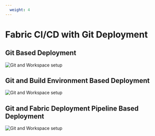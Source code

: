 ```yaml
---
  weight: 4
---
```


# Fabric CI/CD with Git Deployment

## Git Based Deployment
![Git and Workspace setup](../assets/diagrams/Fabric-CI-CD.drawio)

## Git and Build Environment Based Deployment
![Git and Workspace setup](../assets/diagrams/Fabric-CI-Cd-2.drawio)

## Git and Fabric Deployment Pipeline Based Deployment
![Git and Workspace setup](../assets/diagrams/Fabric-Ci-Cd-3.drawio)
